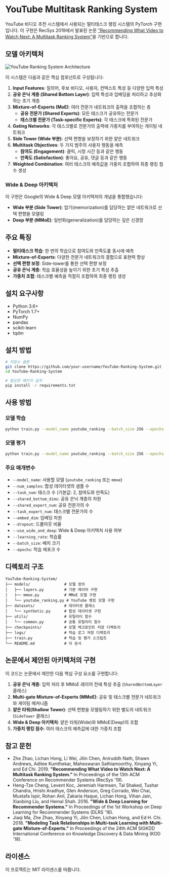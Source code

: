 # YouTube Multitask Ranking System

YouTube 비디오 추천 시스템에서 사용되는 멀티태스크 랭킹 시스템의 PyTorch 구현입니다. 이 구현은 RecSys 2019에서 발표된 논문 ["Recommending What Video to Watch Next: A Multitask Ranking System"](https://dl.acm.org/doi/10.1145/3298689.3346997)을 기반으로 합니다.

## 모델 아키텍처

![YouTube Ranking System Architecture](https://i.imgur.com/placeholder-image.png)

이 시스템은 다음과 같은 핵심 컴포넌트로 구성됩니다:

1. **Input Features**: 질의어, 후보 비디오, 사용자, 컨텍스트 특성 등 다양한 입력 특성
2. **공유 은닉 계층 (Shared Bottom Layer)**: 입력 특성과 임베딩을 처리하고 추상화하는 초기 계층
3. **Mixture-of-Experts (MoE)**: 여러 전문가 네트워크의 출력을 조합하는 층
   - **공유 전문가 (Shared Experts)**: 모든 태스크가 공유하는 전문가
   - **태스크별 전문가 (Task-specific Experts)**: 각 태스크에 특화된 전문가
4. **Gating Networks**: 각 태스크별로 전문가의 출력에 가중치를 부여하는 게이팅 네트워크
5. **Side Tower (Wide 부분)**: 선택 편향을 보정하기 위한 얕은 네트워크
6. **Multitask Objectives**: 두 가지 범주의 사용자 행동을 예측
   - **참여도 (Engagement)**: 클릭, 시청 시간 등과 같은 행동
   - **만족도 (Satisfaction)**: 좋아요, 공유, 댓글 등과 같은 행동
7. **Weighted Combination**: 여러 태스크의 예측값을 가중치 조합하여 최종 랭킹 점수 생성

### Wide & Deep 아키텍처

이 구현은 Google의 Wide & Deep 모델 아키텍처의 개념을 통합했습니다:
- **Wide 부분 (Side Tower)**: 암기(memorization)를 담당하는 얕은 네트워크로 선택 편향을 모델링
- **Deep 부분 (MMoE)**: 일반화(generalization)를 담당하는 깊은 신경망

## 주요 특징

- **멀티태스크 학습**: 한 번의 학습으로 참여도와 만족도를 동시에 예측
- **Mixture-of-Experts**: 다양한 전문가 네트워크의 결합으로 표현력 향상
- **선택 편향 보정**: Side-tower를 통한 선택 편향 보정
- **공유 은닉 계층**: 학습 효율성을 높이기 위한 초기 특성 추출
- **가중치 조합**: 태스크별 예측을 적절히 조합하여 최종 랭킹 생성

## 설치 요구사항

- Python 3.6+
- PyTorch 1.7+
- NumPy
- pandas
- scikit-learn
- tqdm

## 설치 방법

```bash
# 저장소 클론
git clone https://github.com/your-username/YouTube-Ranking-System.git
cd YouTube-Ranking-System

# 필요한 패키지 설치
pip install -r requirements.txt
```

## 사용 방법

### 모델 학습

```bash
python train.py --model_name youtube_ranking --batch_size 256 --epochs 50 --use_wide_and_deep
```

### 모델 평가

```bash
python train.py --model_name youtube_ranking --batch_size 256 --epochs 0 --use_wide_and_deep
```

### 주요 매개변수

- `--model_name`: 사용할 모델 (`youtube_ranking` 또는 `mmoe`)
- `--num_samples`: 합성 데이터셋의 샘플 수
- `--task_num`: 태스크 수 (기본값: 2, 참여도와 만족도)
- `--shared_bottom_dims`: 공유 은닉 계층의 차원
- `--shared_expert_num`: 공유 전문가의 수
- `--task_expert_num`: 태스크별 전문가의 수
- `--embed_dim`: 임베딩 차원
- `--dropout`: 드롭아웃 비율
- `--use_wide_and_deep`: Wide & Deep 아키텍처 사용 여부
- `--learning_rate`: 학습률
- `--batch_size`: 배치 크기
- `--epochs`: 학습 에포크 수

## 디렉토리 구조

```
YouTube-Ranking-System/
├── models/               # 모델 정의
│   ├── layers.py         # 기본 레이어 구현
│   ├── mmoe.py           # MMoE 모델 구현
│   └── youtube_ranking.py # YouTube 랭킹 모델 구현
├── datasets/             # 데이터셋 클래스
│   └── synthetic.py      # 합성 데이터셋 구현
├── utils/                # 유틸리티 함수
│   └── common.py         # 공통 유틸리티 함수
├── checkpoints/          # 모델 체크포인트 저장 디렉토리
├── logs/                 # 학습 로그 저장 디렉토리
├── train.py              # 학습 및 평가 스크립트
└── README.md             # 이 문서
```

## 논문에서 제안된 아키텍처의 구현

이 코드는 논문에서 제안한 다음 핵심 구성 요소를 구현합니다:

1. **공유 은닉 계층**: 입력 처리 후 MMoE 레이어 전에 특성 추출 (`SharedBottomLayer` 클래스)
2. **Multi-gate Mixture-of-Experts (MMoE)**: 공유 및 태스크별 전문가 네트워크와 게이팅 메커니즘
3. **얕은 타워(Shallow Tower)**: 선택 편향을 모델링하기 위한 별도의 네트워크 (`SideTower` 클래스)
4. **Wide & Deep 아키텍처**: 얕은 타워(Wide)와 MMoE(Deep)의 조합
5. **가중치 랭킹 점수**: 여러 태스크의 예측값에 대한 가중치 조합

## 참고 문헌

- Zhe Zhao, Lichan Hong, Li Wei, Jilin Chen, Aniruddh Nath, Shawn Andrews, Aditee Kumthekar, Maheswaran Sathiamoorthy, Xinyang Yi, and Ed Chi. 2019. **"Recommending What Video to Watch Next: A Multitask Ranking System."** In Proceedings of the 13th ACM Conference on Recommender Systems (RecSys '19).
- Heng-Tze Cheng, Levent Koc, Jeremiah Harmsen, Tal Shaked, Tushar Chandra, Hrishi Aradhye, Glen Anderson, Greg Corrado, Wei Chai, Mustafa Ispir, Rohan Anil, Zakaria Haque, Lichan Hong, Vihan Jain, Xiaobing Liu, and Hemal Shah. 2016. **"Wide & Deep Learning for Recommender Systems."** In Proceedings of the 1st Workshop on Deep Learning for Recommender Systems (DLRS '16).
- Jiaqi Ma, Zhe Zhao, Xinyang Yi, Jilin Chen, Lichan Hong, and Ed H. Chi. 2018. **"Modeling Task Relationships in Multi-task Learning with Multi-gate Mixture-of-Experts."** In Proceedings of the 24th ACM SIGKDD International Conference on Knowledge Discovery & Data Mining (KDD '18).

## 라이센스

이 프로젝트는 MIT 라이센스를 따릅니다. 
